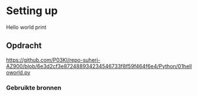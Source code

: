 # **Setting up**

Hello world print

## **Opdracht**

https://github.com/P03KI/repo-suheri-AZ900/blob/6e3d2cf3e872488934234546733f8f59f464f6e4/Python/01helloworld.py

### **Gebruikte bronnen**

